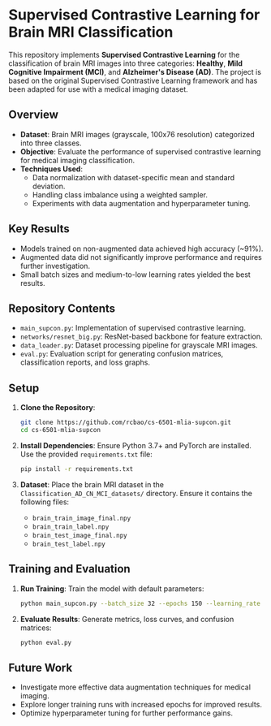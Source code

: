 # Supervised Contrastive Learning for Brain MRI Classification

This repository implements **Supervised Contrastive Learning** for the classification of brain MRI images into three categories: **Healthy**, **Mild Cognitive Impairment (MCI)**, and **Alzheimer's Disease (AD)**. The project is based on the original Supervised Contrastive Learning framework and has been adapted for use with a medical imaging dataset.

## Overview

- **Dataset**: Brain MRI images (grayscale, 100x76 resolution) categorized into three classes.
- **Objective**: Evaluate the performance of supervised contrastive learning for medical imaging classification.
- **Techniques Used**:
  - Data normalization with dataset-specific mean and standard deviation.
  - Handling class imbalance using a weighted sampler.
  - Experiments with data augmentation and hyperparameter tuning.

## Key Results

- Models trained on non-augmented data achieved high accuracy (~91%).
- Augmented data did not significantly improve performance and requires further investigation.
- Small batch sizes and medium-to-low learning rates yielded the best results.

## Repository Contents

- `main_supcon.py`: Implementation of supervised contrastive learning.
- `networks/resnet_big.py`: ResNet-based backbone for feature extraction.
- `data_loader.py`: Dataset processing pipeline for grayscale MRI images.
- `eval.py`: Evaluation script for generating confusion matrices, classification reports, and loss graphs.

## Setup

1. **Clone the Repository**:
   ```bash
   git clone https://github.com/rcbao/cs-6501-mlia-supcon.git
   cd cs-6501-mlia-supcon
   ```

2. **Install Dependencies**:
   Ensure Python 3.7+ and PyTorch are installed. Use the provided `requirements.txt` file:
   ```bash
   pip install -r requirements.txt
   ```

3. **Dataset**:
   Place the brain MRI dataset in the `Classification_AD_CN_MCI_datasets/` directory. Ensure it contains the following files:
   - `brain_train_image_final.npy`
   - `brain_train_label.npy`
   - `brain_test_image_final.npy`
   - `brain_test_label.npy`

## Training and Evaluation

1. **Run Training**:
   Train the model with default parameters:
   ```bash
   python main_supcon.py --batch_size 32 --epochs 150 --learning_rate 0.05 --temp 0.1 --cosine
   ```

2. **Evaluate Results**:
   Generate metrics, loss curves, and confusion matrices:
   ```bash
   python eval.py
   ```

## Future Work

- Investigate more effective data augmentation techniques for medical imaging.
- Explore longer training runs with increased epochs for improved results.
- Optimize hyperparameter tuning for further performance gains.
